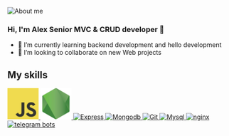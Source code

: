 ![About me](https://www.siue.edu/~mgolden/about-me.jpg)

### Hi, I'm Alex Senior MVC & CRUD developer 👋
- 🌱 I’m currently learning backend development and hello development
- 👯 I’m looking to collaborate on new Web projects
## My skills
<a href="https://www.javascript.com">
  <img src="https://raw.githubusercontent.com/github/explore/80688e429a7d4ef2fca1e82350fe8e3517d3494d/topics/javascript/javascript.png" alt="Javascript" width="70" height="70">
</a>
<a href="https://nodejs.org/en">
  <img src="https://raw.githubusercontent.com/github/explore/80688e429a7d4ef2fca1e82350fe8e3517d3494d/topics/nodejs/nodejs.png" alt="Node js" width="70" height="70">
</a>

<a href="https://expressjs.com/">
  <img src="https://ih1.redbubble.net/image.438908244.6144/st,small,507x507-pad,600x600,f8f8f8.u2.jpg" alt="Express" width="70" height="70">
</a>

<a href="https://www.mongodb.com/">
  <img src="https://cdn.iconscout.com/icon/free/png-256/free-mongodb-5-1175140.png?f=webp&w=256" alt="Mongodb" width="70" height="70">
</a>
<a href="https://git-scm.com/">
  <img src="https://cdn-icons-png.flaticon.com/512/11104/11104255.png" alt="Git" width="70" height="70">
</a>
<a href="https://www.mysql.com/">
  <img src="https://cdn-icons-png.flaticon.com/512/1199/1199128.png" alt="Mysql" width="70" height="70">
</a>
<a href="https://www.nginx.com/">
  <img src="https://cdn-icons-png.flaticon.com/512/919/919856.png" alt="nginx" width="70" height="70">
</a>
<a href="https://core.telegram.org/bots/api">
  <img src="https://cdn-icons-png.flaticon.com/512/2111/2111646.png" alt="telegram bots" width="70" height="70">
</a>


<!--
**darknil/darknil** is a ✨ _special_ ✨ repository because its `README.md` (this file) appears on your GitHub profile.

Here are some ideas to get you started:

- 🔭 I’m currently working on ...
- 🌱 I’m currently learning backend development and software arhitecture
- 👯 I’m looking to collaborate on new Web projects
- 🤔 I’m looking for help with ...
- 💬 Ask me about ...
- 📫 How to reach me: ...
- 😄 Pronouns: ...
- ⚡ Fun fact: ...
-->
